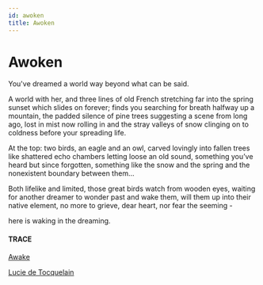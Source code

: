 ```yaml
---
id: awoken
title: Awoken 
---
```


# Awoken

You've dreamed a world way beyond
what can be said.

A world with her,
and three lines of old French
stretching far into the spring sunset
which slides on forever;
finds you searching for breath
halfway up a mountain,
the padded silence of pine trees
suggesting a scene from long ago,
lost in mist now rolling in
and the stray valleys of snow
clinging on to coldness
before your spreading life.

At the top: two birds,
an eagle and an owl, 
carved lovingly into fallen trees
like shattered echo chambers
letting loose an old sound,
something you’ve heard
but since forgotten, something
like the snow and the spring
and the nonexistent boundary
between them...

Both lifelike and limited,
those great birds watch
from wooden eyes,
waiting for another dreamer
to wonder past and wake them,
will them up 
into their native element,
no more to grieve, dear heart,
nor fear the seeming -

here is waking in the dreaming. 


#### TRACE

[Awake](https://www.youtube.com/watch?v=ZYNZWHF4e6M "Roo Panes")

[Lucie de Tocquelain](http://gutenberg.net.au/ebooks06/0602001h.html)
